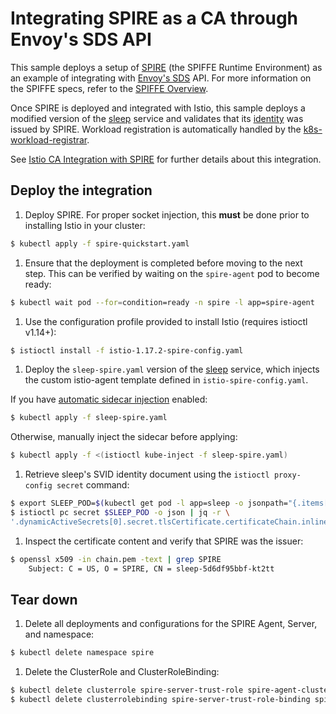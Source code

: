 # Integrating SPIRE as a CA through Envoy's SDS API

This sample deploys a setup of [SPIRE](https://github.com/spiffe/spire) (the SPIFFE Runtime Environment) as an example of integrating with [Envoy's SDS](https://www.envoyproxy.io/docs/envoy/latest/configuration/security/secret) API. For more information
on the SPIFFE specs, refer to the [SPIFFE Overview](https://spiffe.io/docs/latest/spiffe-about/overview/).

Once SPIRE is deployed and integrated with Istio, this sample deploys a modified version of the [sleep](/samples/sleep/README.md) service and validates that its [identity](https://spiffe.io/docs/latest/spiffe-about/spiffe-concepts/#spiffe-verifiable-identity-document-svid) was issued by SPIRE. Workload registration is automatically handled by the [k8s-workload-registrar](https://github.com/spiffe/spire/blob/main/support/k8s/k8s-workload-registrar/README.md).

See [Istio CA Integration with SPIRE](https://istio.io/latest/docs/ops/integrations/spire) for further details about this integration.

## Deploy the integration

1. Deploy SPIRE. For proper socket injection, this **must** be done prior to installing Istio in your cluster:

  ```bash
  $ kubectl apply -f spire-quickstart.yaml
  ```

1. Ensure that the deployment is completed before moving to the next step. This can be verified by waiting on the `spire-agent` pod to become ready:

  ```bash
  $ kubectl wait pod --for=condition=ready -n spire -l app=spire-agent
  ```

1. Use the configuration profile provided to install Istio (requires istioctl v1.14+):

  ```bash
  $ istioctl install -f istio-1.17.2-spire-config.yaml
  ```

1. Deploy the `sleep-spire.yaml` version of the [sleep](/samples/sleep/README.md) service, which injects the custom istio-agent template defined in `istio-spire-config.yaml`.

  If you have [automatic sidecar injection](https://istio.io/docs/setup/additional-setup/sidecar-injection/#automatic-sidecar-injection) enabled:

  ```bash
  $ kubectl apply -f sleep-spire.yaml
  ```

  Otherwise, manually inject the sidecar before applying:

  ```bash
  $ kubectl apply -f <(istioctl kube-inject -f sleep-spire.yaml)
  ```

1. Retrieve sleep's SVID identity document using the `istioctl proxy-config secret` command:

  ```bash
  $ export SLEEP_POD=$(kubectl get pod -l app=sleep -o jsonpath="{.items[0].metadata.name}")
  $ istioctl pc secret $SLEEP_POD -o json | jq -r \
  '.dynamicActiveSecrets[0].secret.tlsCertificate.certificateChain.inlineBytes' | base64 --decode > chain.pem
  ```

1. Inspect the certificate content and verify that SPIRE was the issuer:

  ```bash
  $ openssl x509 -in chain.pem -text | grep SPIRE
      Subject: C = US, O = SPIRE, CN = sleep-5d6df95bbf-kt2tt
  ```

## Tear down

1.  Delete all deployments and configurations for the SPIRE Agent, Server, and namespace:

  ```bash
  $ kubectl delete namespace spire
  ```

1.  Delete the ClusterRole and ClusterRoleBinding:

  ```bash
  $ kubectl delete clusterrole spire-server-trust-role spire-agent-cluster-role
  $ kubectl delete clusterrolebinding spire-server-trust-role-binding spire-agent-cluster-role-binding
  ```
